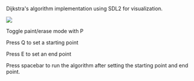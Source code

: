 Dijkstra's algorithm implementation using SDL2 for visualization.

![](https://i.giphy.com/media/v1.Y2lkPTc5MGI3NjExNnU5am52OHVuZHRscWQzM3E3cTM1b3FvZm9lcXd0bGNua21qM2s4dSZlcD12MV9pbnRlcm5hbF9naWZfYnlfaWQmY3Q9Zw/Zcz1UgPByJxkVWRBC3/giphy.gif)

Toggle paint/erase mode with P

Press Q to set a starting point

Press E to set an end point

Press spacebar to run the algorithm after setting the starting point and end point.
